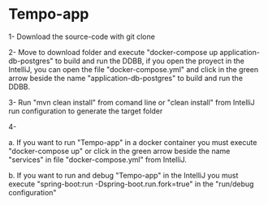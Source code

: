 # Tempo-app

1- Download the source-code with git clone

2- Move to download folder and execute "docker-compose up application-db-postgres" to build and run the DDBB, if you open the proyect in the IntelliJ, you can open the file "docker-compose.yml" and click in the green arrow beside the name "application-db-postgres" to build and run the DDBB.

3- Run "mvn clean install" from comand line or "clean install" from IntelliJ run configuration to generate the target folder

4-

  a. If you want to run "Tempo-app" in a docker container you must execute "docker-compose up" or click in the green arrow beside the name "services" in file "docker-compose.yml" from IntelliJ.
  
  b. If you want to run and debug "Tempo-app" in the IntelliJ you must execute "spring-boot:run -Dspring-boot.run.fork=true" in the "run/debug configuration"
